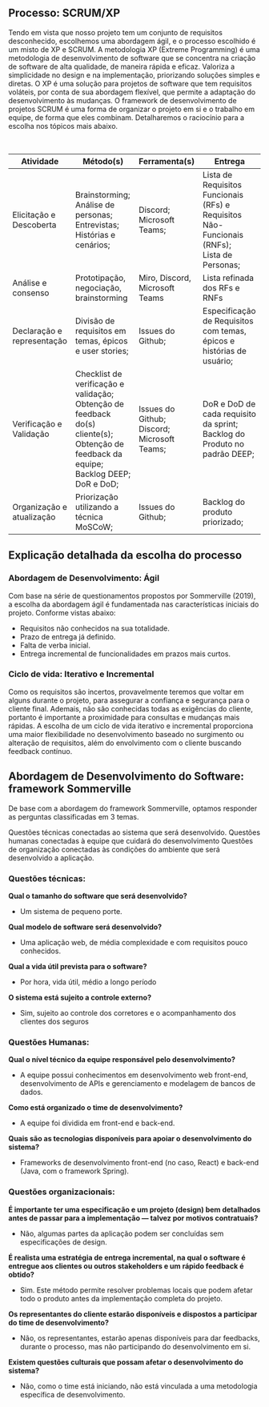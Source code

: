 ## Processo: SCRUM/XP

Tendo em vista que nosso projeto tem um conjunto de requisitos desconhecido, escolhemos uma abordagem ágil, e o processo escolhido é um misto de XP e SCRUM. A metodologia XP (Extreme Programming) é uma metodologia de desenvolvimento de software que se concentra na criação de software de alta qualidade, de maneira rápida e eficaz. Valoriza a simplicidade no design e na implementação, priorizando soluções simples e diretas. O XP é uma solução para projetos de software que tem requisitos voláteis, por conta de sua abordagem flexível, que permite a adaptação do desenvolvimento às mudanças. O framework de desenvolvimento de projetos SCRUM é uma forma de organizar o projeto em si e o trabalho em equipe, de forma que eles combinam. Detalharemos o raciocínio para a escolha nos tópicos mais abaixo.

​	


| Atividade                        | Método(s)                  | Ferramenta(s)     | Entrega                                       |
|----------------------------------|-------------------------|----------------|-----------------------------------------------|
| Elicitação e Descoberta          | Brainstorming;<br>Análise de personas;<br>Entrevistas;<br>Histórias e cenários;<br> | Discord;<br>Microsoft Teams;<br> | Lista de Requisitos Funcionais (RFs) e Requisitos Não-Funcionais (RNFs);<br>Lista de Personas;<br> |
| Análise e consenso  | Prototipação, negociação, brainstorming | Miro, Discord, Microsoft Teams | Lista refinada dos RFs e RNFs      |
| Declaração e representação | Divisão de requisitos em temas, épicos e user stories; <br> | Issues do Github;<br> | Especificação de Requisitos com temas, épicos e histórias de usuário;<br> |
| Verificação e Validação | Checklist de verificação e validação; <br>Obtenção de feedback do(s) cliente(s);<br>Obtenção de feedback da equipe;<br>Backlog DEEP;<br>DoR e DoD;<br> | Issues do Github;<br>Discord;<br>Microsoft Teams;<br> | DoR e DoD de cada requisito da sprint;<br>Backlog do Produto no padrão DEEP;<br> |
| Organização e atualização | Priorização utilizando a técnica MoSCoW;<br> | Issues do Github;<br> | Backlog do produto priorizado;<br> |


## Explicação detalhada da escolha do processo

### Abordagem de Desenvolvimento: Ágil

Com base na série de questionamentos propostos por Sommerville (2019), a escolha da abordagem ágil é fundamentada nas características iniciais do projeto. Conforme vistas abaixo:

- Requisitos não conhecidos na sua totalidade.
- Prazo de entrega já definido.
- Falta de verba inicial.
- Entrega incremental de funcionalidades em prazos mais curtos.

### Ciclo de vida: Iterativo e Incremental

Como os requisitos são incertos, provavelmente teremos que voltar em alguns durante o projeto, para assegurar a confiança e segurança para o cliente final. Ademais, não são conhecidas todas as exigências do cliente, portanto é importante a proximidade para consultas e mudanças mais rápidas. A escolha de um ciclo de vida iterativo e incremental proporciona uma maior flexibilidade no desenvolvimento baseado no surgimento ou alteração de requisitos, além do envolvimento com o cliente buscando feedback contínuo.


## Abordagem de Desenvolvimento do Software: framework Sommerville

De base com a abordagem do framework Sommerville, optamos responder as perguntas classificadas em 3 temas. 

Questões técnicas conectadas ao sistema que será desenvolvido.
Questões humanas conectadas à equipe que cuidará do desenvolvimento
Questões de organização conectadas às condições do ambiente que será desenvolvido a aplicação.

### Questões técnicas:

**Qual o tamanho do software que será desenvolvido?**

 - Um sistema de pequeno porte.

**Qual modelo de software será desenvolvido?**

- Uma aplicação web, de média complexidade e com requisitos pouco conhecidos.

**Qual a vida útil prevista para o software?**

- Por hora, vida útil, médio a longo período

**O sistema está sujeito a controle externo?**

- Sim, sujeito ao controle dos corretores e o acompanhamento dos clientes dos seguros

### Questões Humanas:

**Qual o nível técnico da equipe responsável pelo desenvolvimento?**

- A equipe possui conhecimentos em desenvolvimento web front-end, desenvolvimento de APIs e gerenciamento e modelagem de bancos de dados.

**Como está organizado o time de desenvolvimento?**

- A equipe foi dividida em front-end e back-end.

**Quais são as tecnologias disponíveis para apoiar o desenvolvimento do sistema?**

- Frameworks de desenvolvimento front-end (no caso, React) e back-end (Java, com o framework Spring).

### Questões organizacionais:

**É importante ter uma especificação e um projeto (design) bem detalhados antes de passar para a implementação — talvez por motivos contratuais?**

- Não, algumas partes da aplicação podem ser concluídas sem especificações de design.

**É realista uma estratégia de entrega incremental, na qual o software é entregue aos clientes ou outros stakeholders e um rápido feedback é obtido?**

- Sim. Este método permite resolver problemas locais que podem afetar todo o produto antes da implementação completa do projeto.

**Os representantes do cliente estarão disponíveis e dispostos a participar do time de desenvolvimento?**

- Não, os representantes, estarão apenas disponíveis para dar feedbacks, durante o processo, mas não participando do desenvolvimento em si.

**Existem questões culturais que possam afetar o desenvolvimento do sistema?**

- Não, como o time está iniciando, não está vinculada a uma metodologia específica de desenvolvimento.
